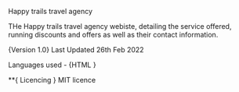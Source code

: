 Happy trails travel agency

THe Happy trails travel agency webiste, detailing the service offered, running discounts and offers as well as their contact information.

{Version 1.0} Last Updated 26th Feb 2022

Languages used - {HTML }

**{ Licencing } MIT licence
